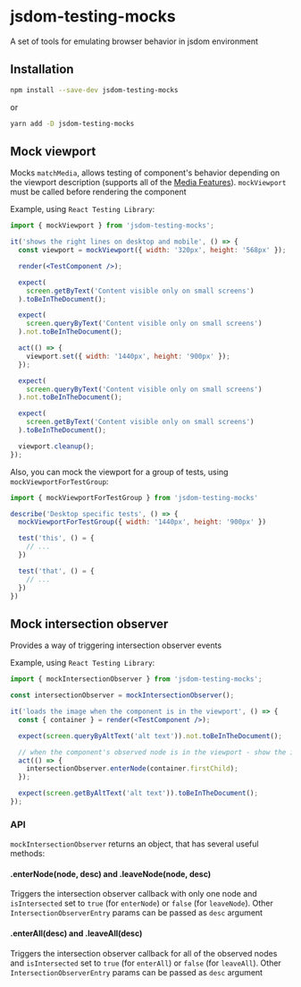 # jsdom-testing-mocks

A set of tools for emulating browser behavior in jsdom environment

## Installation

```sh
npm install --save-dev jsdom-testing-mocks
```

or

```sh
yarn add -D jsdom-testing-mocks
```

## Mock viewport

Mocks `matchMedia`, allows testing of component's behavior depending on the viewport description (supports all of the [Media Features](http://www.w3.org/TR/css3-mediaqueries/#media1)). `mockViewport` must be called before rendering the component

Example, using `React Testing Library`:

```jsx
import { mockViewport } from 'jsdom-testing-mocks';

it('shows the right lines on desktop and mobile', () => {
  const viewport = mockViewport({ width: '320px', height: '568px' });

  render(<TestComponent />);

  expect(
    screen.getByText('Content visible only on small screens')
  ).toBeInTheDocument();

  expect(
    screen.queryByText('Content visible only on small screens')
  ).not.toBeInTheDocument();

  act(() => {
    viewport.set({ width: '1440px', height: '900px' });
  });

  expect(
    screen.queryByText('Content visible only on small screens')
  ).not.toBeInTheDocument();

  expect(
    screen.getByText('Content visible only on small screens')
  ).toBeInTheDocument();

  viewport.cleanup();
});
```

Also, you can mock the viewport for a group of tests, using `mockViewportForTestGroup`:

```jsx
import { mockViewportForTestGroup } from 'jsdom-testing-mocks'

describe('Desktop specific tests', () => {
  mockViewportForTestGroup({ width: '1440px', height: '900px' })

  test('this', () = {
    // ...
  })

  test('that', () = {
    // ...
  })
})
```

## Mock intersection observer

Provides a way of triggering intersection observer events

Example, using `React Testing Library`:

```jsx
import { mockIntersectionObserver } from 'jsdom-testing-mocks';

const intersectionObserver = mockIntersectionObserver();

it('loads the image when the component is in the viewport', () => {
  const { container } = render(<TestComponent />);

  expect(screen.queryByAltText('alt text')).not.toBeInTheDocument();

  // when the component's observed node is in the viewport - show the image
  act(() => {
    intersectionObserver.enterNode(container.firstChild);
  });

  expect(screen.getByAltText('alt text')).toBeInTheDocument();
});
```

### API

`mockIntersectionObserver` returns an object, that has several useful methods:

#### .enterNode(node, desc) and .leaveNode(node, desc)

Triggers the intersection observer callback with only one node
and `isIntersected` set to `true` (for `enterNode`) or `false` (for `leaveNode`).
Other `IntersectionObserverEntry` params can be passed as `desc` argument

#### .enterAll(desc) and .leaveAll(desc)

Triggers the intersection observer callback for all of the observed nodes
and `isIntersected` set to `true` (for `enterAll`) or `false` (for `leaveAll`).
Other `IntersectionObserverEntry` params can be passed as `desc` argument
